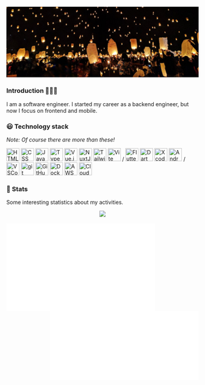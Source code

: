 ![Hero Image](resources/hero-image.jpg)

### Introduction 👋👋👋

I am a software engineer. I started my career as a backend engineer, but now I focus on frontend and mobile.

### 😃 Technology stack

*Note: Of course there are more than these!*

<img title="HTML" src="https://icon.icepanel.io/Technology/svg/HTML5.svg" width="34" height="34" /> <img title="CSS" src="https://icon.icepanel.io/Technology/svg/CSS3.svg" width="34" height="34" /> <img title="JavaScript" src="https://icon.icepanel.io/Technology/svg/JavaScript.svg" width="34" height="34" /> <img title="TypeScript" src="https://icon.icepanel.io/Technology/svg/TypeScript.svg" width="34" height="34" /> <img title="Vue.js" src="https://icon.icepanel.io/Technology/svg/Vue.js.svg" width="34" height="34" /> <img title="NuxtJS" src="https://icon.icepanel.io/Technology/svg/Nuxt-JS.svg" width="34" height="34" />  <img title="TailwindCSS" src="https://icon.icepanel.io/Technology/svg/Tailwind-CSS.svg" width="34" height="34" /> <img title="Vite" src="https://icon.icepanel.io/Technology/svg/Vite.js.svg" width="34" height="34" /> / <img title="Flutter" src="https://icon.icepanel.io/Technology/svg/Flutter.svg" width="34" height="34" /> <img title="Dart" src="https://icon.icepanel.io/Technology/svg/Dart.svg" width="34" height="34" /> <img title="Xcode" src="https://icon.icepanel.io/Technology/svg/Xcode.svg" width="34" height="34" /> <img title="Android Studio" src="https://icon.icepanel.io/Technology/png-shadow-512/Android-Studio.png" width="34" height="34" /> / <img title="VSCode" src="https://icon.icepanel.io/Technology/svg/Visual-Studio-Code-%28VS-Code%29.svg" width="34" height="34" /> <img title="git" src="https://icon.icepanel.io/Technology/svg/Git.svg" width="34" height="34" /> <img title="GitHub" src="https://icon.icepanel.io/Technology/png-shadow-512/GitHub.png" width="34" height="34" /> <img title="Docker" src="https://icon.icepanel.io/Technology/svg/Docker.svg" width="34" height="34" /> <img title="AWS" src="https://icon.icepanel.io/Technology/png-shadow-512/AWS.png" width="34" height="34" /> <img title="Cloudflare" src="https://icon.icepanel.io/Technology/svg/Cloudflare.svg" width="34" height="34" />

### 🧐 Stats

Some interesting statistics about my activities.

<p align="center">
  <img src="https://streak-stats.demolab.com?user=offich&theme=nightowl&border_radius=8" />
</p>

<img align="left" width="390" src="resources/general-metrics.svg" /> <img align="right" width="390" src="resources/language-metrics.svg" />
